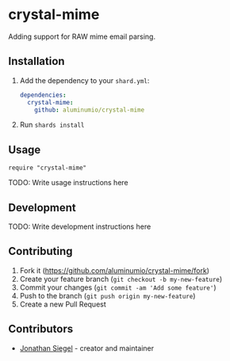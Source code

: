 # crystal-mime

Adding support for RAW mime email parsing.

## Installation

1. Add the dependency to your `shard.yml`:

   ```yaml
   dependencies:
     crystal-mime:
       github: aluminumio/crystal-mime
   ```

2. Run `shards install`

## Usage

```crystal
require "crystal-mime"
```

TODO: Write usage instructions here

## Development

TODO: Write development instructions here

## Contributing

1. Fork it (<https://github.com/aluminumio/crystal-mime/fork>)
2. Create your feature branch (`git checkout -b my-new-feature`)
3. Commit your changes (`git commit -am 'Add some feature'`)
4. Push to the branch (`git push origin my-new-feature`)
5. Create a new Pull Request

## Contributors

- [Jonathan Siegel](https://github.com/usiegj00) - creator and maintainer
